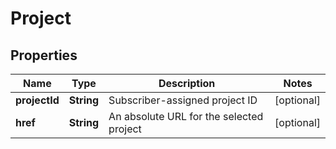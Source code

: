 

# Project


## Properties

| Name | Type | Description | Notes |
|------------ | ------------- | ------------- | -------------|
|**projectId** | **String** | Subscriber-assigned project ID |  [optional] |
|**href** | **String** | An absolute URL for the selected project |  [optional] |



